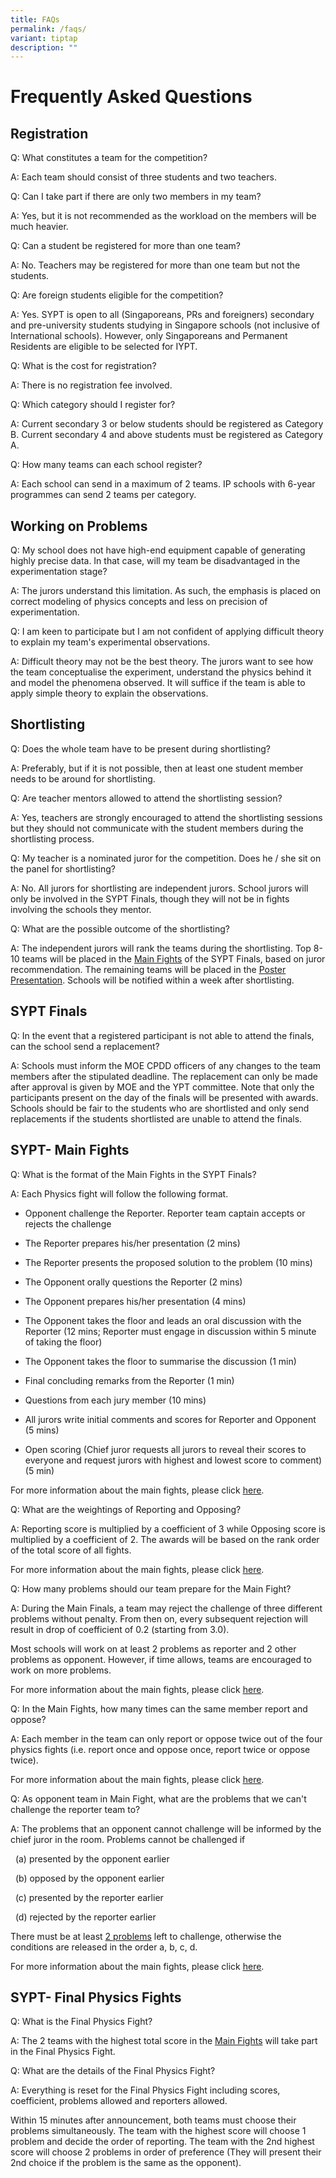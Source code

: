 ```yaml
---
title: FAQs
permalink: /faqs/
variant: tiptap
description: ""
---
```

<h1><strong>Frequently Asked Questions</strong></h1>
<h2>Registration</h2>
<p>Q: What constitutes a team for the competition?</p>
<p>A: Each team should consist of three students and two teachers.</p>
<p>Q: Can I take part if there are only two members in my team?</p>
<p>A: Yes, but it is not recommended as the workload on the members will
be much heavier.</p>
<p>Q: Can a student be registered for more than one team?</p>
<p>A: No. Teachers may be registered for more than one team but not the students.</p>
<p>Q: Are foreign students eligible for the competition?</p>
<p>A: Yes. SYPT is open to all (Singaporeans, PRs and foreigners) secondary
and pre-university students studying in Singapore schools (not inclusive
of International schools). However, only Singaporeans and Permanent Residents
are eligible to be selected for IYPT.</p>
<p>Q: What is the cost for registration?</p>
<p>A: There is no registration fee involved.</p>
<p>Q: Which category should I register for?</p>
<p>A: Current secondary 3 or below students should be registered as Category
B. Current secondary 4 and above students must be registered as Category
A.</p>
<p>Q: How many teams can each school register?</p>
<p>A: Each school can send in a maximum of 2 teams. IP schools with 6-year
programmes can send 2 teams per category.&nbsp;</p>
<h2>​Working on Problems</h2>
<p>Q: My school does not have high-end equipment capable of generating highly
precise data. In that case, will my team be disadvantaged in the experimentation
stage?</p>
<p>A: The jurors understand this limitation. As such, the emphasis is placed
on correct modeling of physics concepts and less on precision of experimentation.</p>
<p>Q: I am keen to participate but I am not confident of applying difficult
theory to explain my team's experimental observations.</p>
<p>A: Difficult theory may not be the best theory. The jurors want to see
how the team conceptualise the experiment, understand the physics behind
it and model the phenomena observed. It will suffice if the team is able
to apply simple theory to explain the observations.</p>
<h2>Shortlisting</h2>
<p>Q: Does the whole team have to be present during shortlisting?</p>
<p>A: Preferably, but if it is not possible, then at least one student member
needs to be around for shortlisting.</p>
<p>Q: Are teacher mentors allowed to attend the shortlisting session?</p>
<p>A: Yes, teachers are strongly encouraged to attend the shortlisting sessions
but they should not communicate with the student members during the shortlisting
process.</p>
<p>Q: My teacher is a nominated juror for the competition. Does he / she
sit on the panel for shortlisting?</p>
<p>A: No. All jurors for shortlisting are independent jurors. School jurors
will only be involved in the SYPT Finals, though they will not be in fights
involving the schools they mentor.</p>
<p>Q: What are the possible outcome of the shortlisting?</p>
<p>A: The independent jurors will rank the teams during the shortlisting.
Top 8-10 teams will be placed in the <a href="https://iyptsypt.wixsite.com/sypt/sypt-2023-format" class="wixui-rich-text__text" rel="noopener noreferrer nofollow" target="_self"><u>Main Fights</u></a>&nbsp;of
the SYPT Finals, based on juror recommendation. The remaining teams will
be placed in the <a href="https://iyptsypt.wixsite.com/sypt/sypt-2023-format" class="wixui-rich-text__text" rel="noopener noreferrer nofollow" target="_self"><u>Poster Presentation</u></a>.
Schools will be notified within a week after shortlisting.</p>
<h2>SYPT Finals</h2>
<p>Q: In the event that a registered participant is not able to attend the
finals, can the school send a replacement?</p>
<p>A: Schools must inform the MOE CPDD officers of any changes to the team
members after the stipulated deadline. The replacement can only be made
after approval is given by MOE and the YPT committee. Note that only the
participants present on the day of the finals will be presented with awards.
Schools should be fair to the students who are shortlisted and only send
replacements if the students shortlisted are unable to attend the finals.</p>
<h2>SYPT- Main Fights</h2>
<p>Q: What is the format of the Main Fights in the SYPT Finals?</p>
<p>A: Each Physics fight will follow the following format.</p>
<ul>
<li>
<p>Opponent challenge the Reporter. Reporter team captain accepts or rejects
the challenge</p>
</li>
<li>
<p>The Reporter prepares his/her presentation (2 mins)</p>
</li>
<li>
<p>The Reporter presents the proposed solution to the problem (10 mins)</p>
</li>
<li>
<p>The Opponent orally questions the Reporter (2 mins)</p>
</li>
<li>
<p>The Opponent prepares his/her presentation (4 mins)</p>
</li>
<li>
<p>The Opponent takes the floor and leads an oral discussion with the Reporter
(12 mins; Reporter must engage in discussion within 5 minute of taking
the floor)</p>
</li>
<li>
<p>The Opponent takes the floor to summarise the discussion (1 min)</p>
</li>
<li>
<p>Final concluding remarks from the Reporter (1 min)</p>
</li>
<li>
<p>Questions from each jury member (10 mins)</p>
</li>
<li>
<p>All jurors write initial comments and scores for Reporter and Opponent
(5 mins)</p>
</li>
<li>
<p>Open scoring (Chief juror requests all jurors to reveal their scores to
everyone and request jurors with highest and lowest score to comment) (5
min)</p>
</li>
</ul>
<p>For more information about the main fights, please click <a href="https://iyptsypt.wixsite.com/sypt/sypt-2023-format" class="wixui-rich-text__text" rel="noopener noreferrer nofollow" target="_self"><u>here</u></a>.</p>
<p>Q: What are the weightings of Reporting and Opposing?</p>
<p>A: Reporting score is multiplied by a coefficient of 3 while Opposing
score is multiplied by a coefficient of 2. The awards will be based on
the rank order of the total score of all fights.</p>
<p>For more information about the main fights, please click <a href="https://iyptsypt.wixsite.com/sypt/sypt-2023-format" class="wixui-rich-text__text" rel="noopener noreferrer nofollow" target="_self"><u>here</u></a>.</p>
<p>Q: How many problems should our team prepare for the Main Fight?</p>
<p>A: During the Main Finals, a team may reject the challenge of three different
problems without penalty. From then on, every subsequent rejection will
result in drop of coefficient of 0.2 (starting from 3.0).&nbsp;</p>
<p>Most schools will work on at least 2 problems as reporter and 2 other
problems as opponent. However, if time allows, teams are encouraged to
work on more problems.</p>
<p>For more information about the main fights, please click <a href="https://iyptsypt.wixsite.com/sypt/sypt-2023-format" class="wixui-rich-text__text" rel="noopener noreferrer nofollow" target="_self"><u>here</u></a>.</p>
<p>Q: In the Main Fights, how many times can the same member report and oppose?</p>
<p>A: Each member in the team can only report or oppose twice out of the
four physics fights (i.e.&nbsp;report once&nbsp;and oppose once, report
twice or oppose twice).</p>
<p>For more information about the main fights, please click <a href="https://iyptsypt.wixsite.com/sypt/sypt-2023-format" class="wixui-rich-text__text" rel="noopener noreferrer nofollow" target="_self"><u>here</u></a>.</p>
<p>Q: As opponent team in Main Fight, what are the problems that we can't
challenge the reporter team to?</p>
<p>A: The problems that an opponent cannot challenge will be informed by
the chief juror in the room. Problems cannot be challenged if</p>
<p>&nbsp; (a) presented by the opponent earlier</p>
<p>&nbsp; (b) opposed by the opponent earlier</p>
<p>&nbsp; (c) presented by the reporter earlier</p>
<p>&nbsp; (d) rejected by the reporter earlier</p>
<p>There must be at least <u>2 problems</u> left to challenge, otherwise the
conditions are released in the order a, b, c, d.</p>
<p>For more information about the main fights, please click <a href="https://iyptsypt.wixsite.com/sypt/sypt-2023-format" class="wixui-rich-text__text" rel="noopener noreferrer nofollow" target="_self"><u>here</u></a>.</p>
<h2>SYPT- Final Physics Fights</h2>
<p>Q: What is the Final Physics Fight?</p>
<p>A: The 2 teams with the highest total score in the <u>Main Fights</u> will
take part in the Final Physics Fight.</p>
<p>Q: What are the details of the Final Physics Fight?</p>
<p>A: Everything is reset for the Final Physics Fight including scores, coefficient,
problems allowed and reporters allowed.</p>
<p>Within 15 minutes after announcement, both teams must choose their problems
simultaneously. The team with the highest score will choose 1 problem and
decide the order of reporting. The team with the 2nd highest score will
choose 2 problems in order of preference (They will present their 2nd choice
if the problem is the same as the opponent).</p>
<p>​</p>
<p></p>